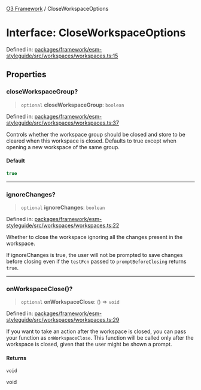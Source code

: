 [O3 Framework](../API.md) / CloseWorkspaceOptions

# Interface: CloseWorkspaceOptions

Defined in: [packages/framework/esm-styleguide/src/workspaces/workspaces.ts:15](https://github.com/UjjawalPrabhat/openmrs-esm-core/blob/main/packages/framework/esm-styleguide/src/workspaces/workspaces.ts#L15)

## Properties

### closeWorkspaceGroup?

> `optional` **closeWorkspaceGroup**: `boolean`

Defined in: [packages/framework/esm-styleguide/src/workspaces/workspaces.ts:37](https://github.com/UjjawalPrabhat/openmrs-esm-core/blob/main/packages/framework/esm-styleguide/src/workspaces/workspaces.ts#L37)

Controls whether the workspace group should be closed and store to be
cleared when this workspace is closed.
Defaults to true except when opening a new workspace of the same group.

#### Default

```ts
true
```

***

### ignoreChanges?

> `optional` **ignoreChanges**: `boolean`

Defined in: [packages/framework/esm-styleguide/src/workspaces/workspaces.ts:22](https://github.com/UjjawalPrabhat/openmrs-esm-core/blob/main/packages/framework/esm-styleguide/src/workspaces/workspaces.ts#L22)

Whether to close the workspace ignoring all the changes present in the workspace.

If ignoreChanges is true, the user will not be prompted to save changes before closing
even if the `testFcn` passed to `promptBeforeClosing` returns `true`.

***

### onWorkspaceClose()?

> `optional` **onWorkspaceClose**: () => `void`

Defined in: [packages/framework/esm-styleguide/src/workspaces/workspaces.ts:29](https://github.com/UjjawalPrabhat/openmrs-esm-core/blob/main/packages/framework/esm-styleguide/src/workspaces/workspaces.ts#L29)

If you want to take an action after the workspace is closed, you can pass your function as
`onWorkspaceClose`. This function will be called only after the workspace is closed, given
that the user might be shown a prompt.

#### Returns

`void`

void
